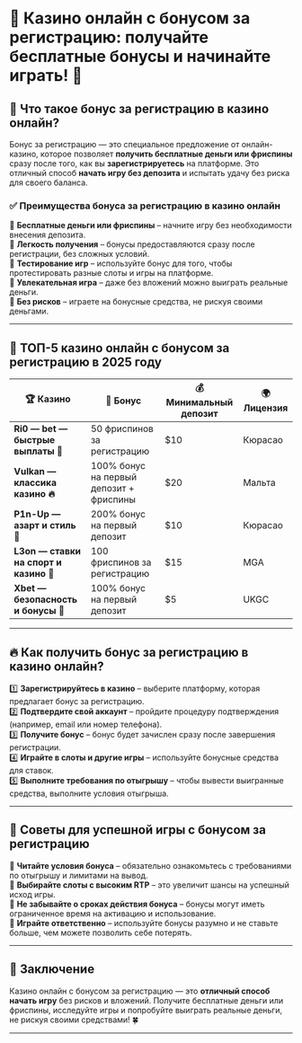 # 🎰 Казино онлайн с бонусом за регистрацию: получайте бесплатные бонусы и начинайте играть! 💸  

## 🔎 Что такое бонус за регистрацию в казино онлайн?  

Бонус за регистрацию — это специальное предложение от онлайн-казино, которое позволяет **получить бесплатные деньги или фриспины** сразу после того, как вы **зарегистрируетесь** на платформе. Это отличный способ **начать игру без депозита** и испытать удачу без риска для своего баланса.  

### ✅ Преимущества бонуса за регистрацию в казино онлайн  

🔹 **Бесплатные деньги или фриспины** – начните игру без необходимости внесения депозита.  
🔹 **Легкость получения** – бонусы предоставляются сразу после регистрации, без сложных условий.  
🔹 **Тестирование игр** – используйте бонус для того, чтобы протестировать разные слоты и игры на платформе.  
🔹 **Увлекательная игра** – даже без вложений можно выиграть реальные деньги.  
🔹 **Без рисков** – играете на бонусные средства, не рискуя своими деньгами.  

---

## 🎰 ТОП-5 казино онлайн с бонусом за регистрацию в 2025 году  

| 🏆 Казино | 🎁 Бонус | 💰 Минимальный депозит | 🌍 Лицензия |  
|----------|----------|------------------------|------------|  
| **Ri0 — bet — быстрые выплаты 💸** | 50 фриспинов за регистрацию | $10 | Кюрасао |  
| **Vulkan — классика казино 🔥** | 100% бонус на первый депозит + фриспины | $20 | Мальта |  
| **P1n-Up — азарт и стиль 🎰** | 200% бонус на первый депозит | $10 | Кюрасао |  
| **L3on — ставки на спорт и казино 🎲** | 100 фриспинов за регистрацию | $15 | MGA |  
| **Xbet — безопасность и бонусы 💎** | 100% бонус на первый депозит | $5 | UKGC |  

---

## 🔥 Как получить бонус за регистрацию в казино онлайн?  

1️⃣ **Зарегистрируйтесь в казино** – выберите платформу, которая предлагает бонус за регистрацию.  
2️⃣ **Подтвердите свой аккаунт** – пройдите процедуру подтверждения (например, email или номер телефона).  
3️⃣ **Получите бонус** – бонус будет зачислен сразу после завершения регистрации.  
4️⃣ **Играйте в слоты и другие игры** – используйте бонусные средства для ставок.  
5️⃣ **Выполните требования по отыгрышу** – чтобы вывести выигранные средства, выполните условия отыгрыша.  

---

## 🎉 Советы для успешной игры с бонусом за регистрацию  

🔹 **Читайте условия бонуса** – обязательно ознакомьтесь с требованиями по отыгрышу и лимитами на вывод.  
🔹 **Выбирайте слоты с высоким RTP** – это увеличит шансы на успешный исход игры.  
🔹 **Не забывайте о сроках действия бонуса** – бонусы могут иметь ограниченное время на активацию и использование.  
🔹 **Играйте ответственно** – используйте бонусы разумно и не ставьте больше, чем можете позволить себе потерять.  

---

## 🏁 Заключение  

Казино онлайн с бонусом за регистрацию — это **отличный способ начать игру** без рисков и вложений. Получите бесплатные деньги или фриспины, исследуйте игры и попробуйте выиграть реальные деньги, не рискуя своими средствами! 🍀  

---
